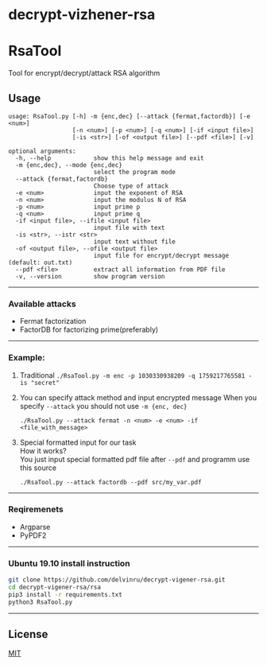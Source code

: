 # decrypt-vizhener-rsa

# RsaTool

Tool for encrypt/decrypt/attack RSA algorithm

## Usage
```
usage: RsaTool.py [-h] -m {enc,dec} [--attack {fermat,factordb}] [-e <num>]
                  [-n <num>] [-p <num>] [-q <num>] [-if <input file>]
                  [-is <str>] [-of <output file>] [--pdf <file>] [-v]

optional arguments:
  -h, --help            show this help message and exit
  -m {enc,dec}, --mode {enc,dec}
                        select the program mode
  --attack {fermat,factordb}
                        Choose type of attack
  -e <num>              input the exponent of RSA
  -n <num>              input the modulus N of RSA
  -p <num>              input prime p
  -q <num>              input prime q
  -if <input file>, --ifile <input file>
                        input file with text
  -is <str>, --istr <str>
                        input text without file
  -of <output file>, --ofile <output file>
                        input file for encrypt/decrypt message (default: out.txt)
  --pdf <file>          extract all information from PDF file
  -v, --version         show program version
```
---

### Available attacks
- Fermat factorization
- FactorDB for factorizing prime(preferably)
---

### Example:
1. Traditional
	`./RsaTool.py -m enc -p 1030330938209 -q 1759217765581 -is "secret"`

2. You can specify attack method and input encrypted message
	When you specify `--attack` you should not use `-m {enc, dec}`

	`./RsaTool.py --attack fermat -n <num> -e <num> -if <file_with_message>`

3. Special formatted input for our task\
	How it works?\
	You just input special formatted pdf file after `--pdf` and programm use this source


	`./RsaTool.py --attack factordb --pdf src/my_var.pdf`	
---
### Reqiremenets
- Argparse
- PyPDF2
---
### Ubuntu 19.10 install instruction
```bash
git clone https://github.com/delvinru/decrypt-vigener-rsa.git
cd decrypt-vigener-rsa/rsa
pip3 install -r requirements.txt
python3 RsaTool.py
```
---

## License
[MIT](https://choosealicense.com/licenses/mit/)
